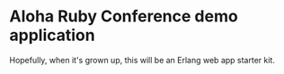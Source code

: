 # Aloha Ruby Conference demo application

Hopefully, when it's grown up, this will be an Erlang web app starter kit.
